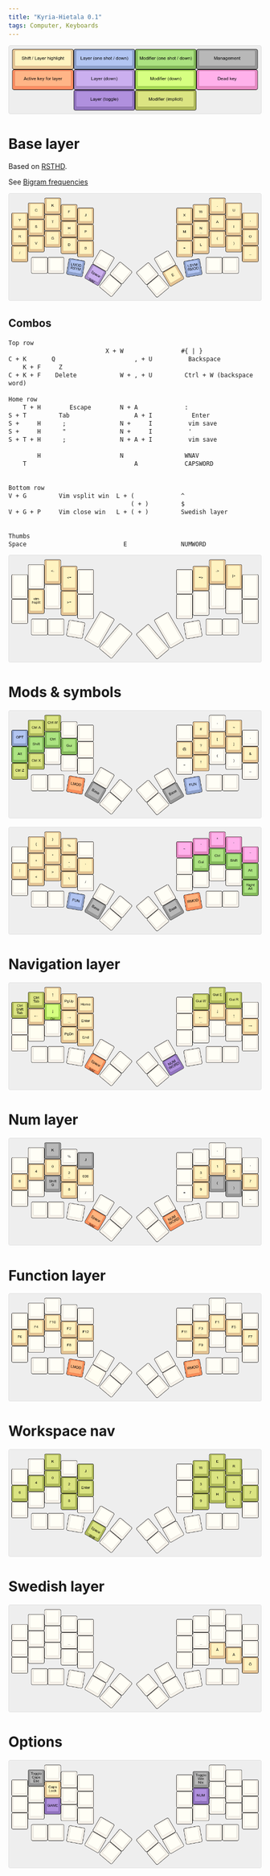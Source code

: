 ```yaml
---
title: "Kyria-Hietala 0.1"
tags: Computer, Keyboards
---
```


![Legend](/images/kyria/legend.png)

# Base layer

Based on [RSTHD](https://xsznix.wordpress.com/2016/05/16/introducing-the-rsthd-layout/).

See [Bigram frequencies](http://norvig.com/mayzner.html)

![Base layer](/images/kyria/base.png)

## Combos

```
Top row
                           X + W                #{ | }
C + K       Q                      , + U          Backspace
    K + F     Z
C + K + F    Delete            W + , + U         Ctrl + W (backspace word)

Home row
    T + H        Escape        N + A             :
S + T         Tab                  A + I           Enter
S +     H      ;               N +     I          vim save
S +     H      "               N +     I          '
S + T + H      ;               N + A + I          vim save

        H                      N                 WNAV
    T                              A             CAPSWORD


Bottom row
V + G         Vim vsplit win  L + (             ^
                                  ( + )         $
V + G + P     Vim close win   L + ( + )         Swedish layer


Thumbs
Space                           E               NUMWORD
```

![Vertical symbol combos](/images/kyria/sym-combo.png)

# Mods & symbols

![Left mods & right symbols](/images/kyria/lmod.png)

![Left symbols & right mods](/images/kyria/rmod.png)

# Navigation layer

![Navigation, both two handed and one-handed](/images/kyria/nav.png)

# Num layer

![Num layer](/images/kyria/num.png)

# Function layer

![Function keys](/images/kyria/fun.png)

# Workspace nav

![Workspace nav layer. All keys have `Gui` implicit.](/images/kyria/wnav.png)

# Swedish layer

![Swedish overlay](/images/kyria/swe.png)

# Options

![Options](/images/kyria/opt.png)

